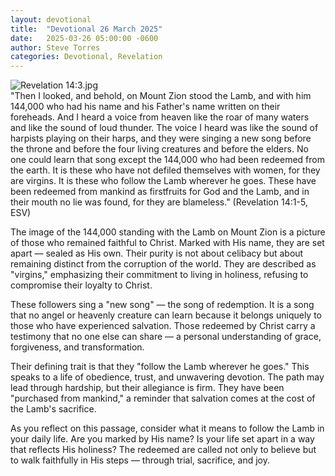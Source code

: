 ```yaml
---
layout: devotional
title:  "Devotional 26 March 2025"
date:   2025-03-26 05:00:00 -0600
author: Steve Torres
categories: Devotional, Revelation
---
```

<img src="https://sitemedia.esteeb.com/file/esteebcomsitemedia/devotional_images/Revelation/Rev-14_3.jpg?raw=true" alt="Revelation 14:3.jpg" style="max-width: 100%; height: auto;">

<div class="scripture">
  "Then I looked, and behold, on Mount Zion stood the Lamb, and with him 144,000 who had his name and his Father's name written on their foreheads. And I heard a voice from heaven like the roar of many waters and like the sound of loud thunder. The voice I heard was like the sound of harpists playing on their harps, and they were singing a new song before the throne and before the four living creatures and before the elders. No one could learn that song except the 144,000 who had been redeemed from the earth. It is these who have not defiled themselves with women, for they are virgins. It is these who follow the Lamb wherever he goes. These have been redeemed from mankind as firstfruits for God and the Lamb, and in their mouth no lie was found, for they are blameless." (Revelation 14:1-5, ESV)
</div>


The image of the 144,000 standing with the Lamb on Mount Zion is a picture of those who remained faithful to Christ. Marked with His name, they are set apart — sealed as His own. Their purity is not about celibacy but about remaining distinct from the corruption of the world. They are described as "virgins," emphasizing their commitment to living in holiness, refusing to compromise their loyalty to Christ.

These followers sing a "new song" — the song of redemption. It is a song that no angel or heavenly creature can learn because it belongs uniquely to those who have experienced salvation. Those redeemed by Christ carry a testimony that no one else can share — a personal understanding of grace, forgiveness, and transformation.

Their defining trait is that they "follow the Lamb wherever he goes." This speaks to a life of obedience, trust, and unwavering devotion. The path may lead through hardship, but their allegiance is firm. They have been "purchased from mankind," a reminder that salvation comes at the cost of the Lamb's sacrifice.

As you reflect on this passage, consider what it means to follow the Lamb in your daily life. Are you marked by His name? Is your life set apart in a way that reflects His holiness? The redeemed are called not only to believe but to walk faithfully in His steps — through trial, sacrifice, and joy.
